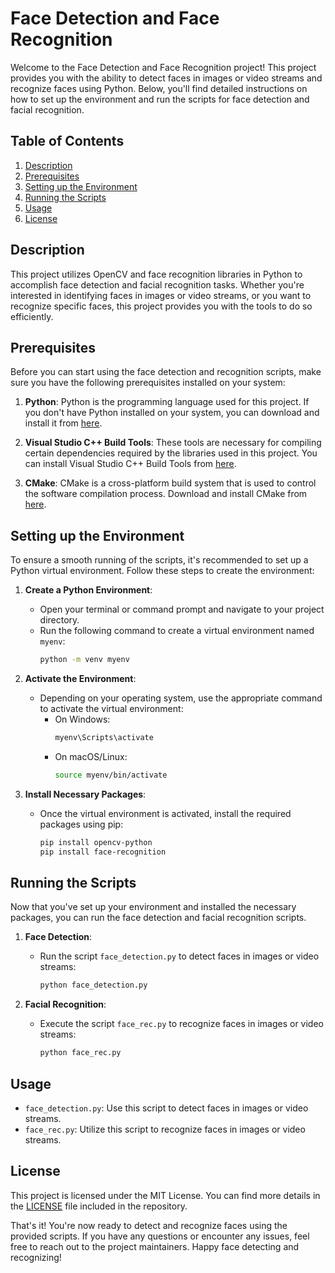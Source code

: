 # Face Detection and Face Recognition

Welcome to the Face Detection and Face Recognition project! This project provides you with the ability to detect faces in images or video streams and recognize faces using Python. Below, you'll find detailed instructions on how to set up the environment and run the scripts for face detection and facial recognition.

## Table of Contents
1. [Description](#description)
2. [Prerequisites](#prerequisites)
3. [Setting up the Environment](#setting-up-the-environment)
4. [Running the Scripts](#running-the-scripts)
5. [Usage](#usage)
6. [License](#license)

## Description

This project utilizes OpenCV and face recognition libraries in Python to accomplish face detection and facial recognition tasks. Whether you're interested in identifying faces in images or video streams, or you want to recognize specific faces, this project provides you with the tools to do so efficiently.

## Prerequisites

Before you can start using the face detection and recognition scripts, make sure you have the following prerequisites installed on your system:

1. **Python**: Python is the programming language used for this project. If you don't have Python installed on your system, you can download and install it from [here](https://www.python.org/downloads/).

2. **Visual Studio C++ Build Tools**: These tools are necessary for compiling certain dependencies required by the libraries used in this project. You can install Visual Studio C++ Build Tools from [here](https://visualstudio.microsoft.com/visual-cpp-build-tools/).

3. **CMake**: CMake is a cross-platform build system that is used to control the software compilation process. Download and install CMake from [here](https://cmake.org/download/).

## Setting up the Environment

To ensure a smooth running of the scripts, it's recommended to set up a Python virtual environment. Follow these steps to create the environment:

1. **Create a Python Environment**:
    - Open your terminal or command prompt and navigate to your project directory.
    - Run the following command to create a virtual environment named `myenv`:
        ```bash
        python -m venv myenv
        ```

2. **Activate the Environment**:
    - Depending on your operating system, use the appropriate command to activate the virtual environment:
        - On Windows:
            ```bash
            myenv\Scripts\activate
            ```
        - On macOS/Linux:
            ```bash
            source myenv/bin/activate
            ```

3. **Install Necessary Packages**:
    - Once the virtual environment is activated, install the required packages using pip:
        ```bash
        pip install opencv-python
        pip install face-recognition
        ```

## Running the Scripts

Now that you've set up your environment and installed the necessary packages, you can run the face detection and facial recognition scripts.

1. **Face Detection**:
    - Run the script `face_detection.py` to detect faces in images or video streams:
        ```bash
        python face_detection.py
        ```

2. **Facial Recognition**:
    - Execute the script `face_rec.py` to recognize faces in images or video streams:
        ```bash
        python face_rec.py
        ```

## Usage

- `face_detection.py`: Use this script to detect faces in images or video streams.
- `face_rec.py`: Utilize this script to recognize faces in images or video streams.

## License

This project is licensed under the MIT License. You can find more details in the [LICENSE](LICENSE) file included in the repository.

That's it! You're now ready to detect and recognize faces using the provided scripts. If you have any questions or encounter any issues, feel free to reach out to the project maintainers. Happy face detecting and recognizing!
